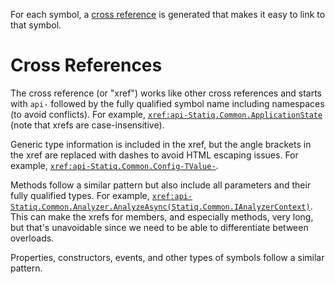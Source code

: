﻿<!---
Title: Linking To APIs
Order: 2
Badge: Docs
--->
For each symbol, a [cross reference](xref:links-and-cross-references#cross-references) is generated that makes it easy to link to that symbol.

# Cross References

The cross reference (or "xref") works like other cross references and starts with `api-` followed by the fully qualified symbol name including namespaces (to avoid conflicts). For example, [`xref:api-Statiq.Common.ApplicationState`](xref:api-Statiq.Common.ApplicationState) (note that xrefs are case-insensitive).

Generic type information is included in the xref, but the angle brackets in the xref are replaced with dashes to avoid HTML escaping issues. For example, [`xref:api-Statiq.Common.Config-TValue-`](xref:api-Statiq.Common.Config-TValue-).

Methods follow a similar pattern but also include all parameters and their fully qualified types. For example, [`xref:api-Statiq.Common.Analyzer.AnalyzeAsync(Statiq.Common.IAnalyzerContext)`](xref:api-Statiq.Common.Analyzer.AnalyzeAsync(Statiq.Common.IAnalyzerContext)). This can make the xrefs for members, and especially methods, very long, but that's unavoidable since we need to be able to differentiate between overloads. 

Properties, constructors, events, and other types of symbols follow a similar pattern.